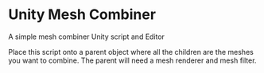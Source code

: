 # Unity Mesh Combiner
A simple mesh combiner Unity script and Editor

Place this script onto a parent object where all the children are the meshes you want to combine. The parent will need a mesh renderer and mesh filter.
